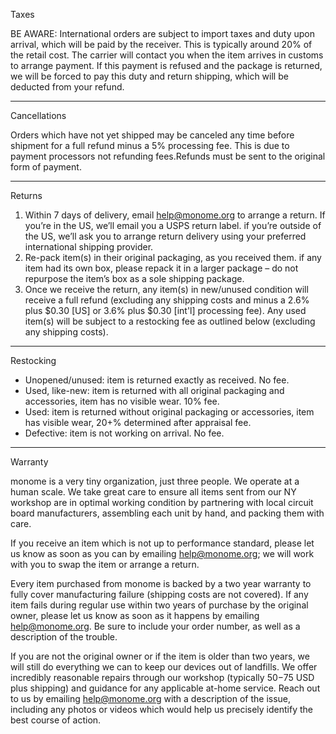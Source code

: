 Taxes

BE AWARE: International orders are subject to import taxes and duty upon arrival, which will be paid by the receiver. This is typically around 20% of the retail cost. The carrier will contact you when the item arrives in customs to arrange payment. If this payment is refused and the package is returned, we will be forced to pay this duty and return shipping, which will be deducted from your refund.

---

Cancellations

Orders which have not yet shipped may be canceled any time before shipment for a full refund minus a 5% processing fee. This is due to payment processors not refunding fees.Refunds must be sent to the original form of payment.

---

Returns

1. Within 7 days of delivery, email help@monome.org to arrange a return. If you’re in the US, we’ll email you a USPS return label. if you’re outside of the US, we’ll ask you to arrange return delivery using your preferred international shipping provider.
2. Re-pack item(s) in their original packaging, as you received them. if any item had its own box, please repack it in a larger package – do not repurpose the item’s box as a sole shipping package.
3. Once we receive the return, any item(s) in new/unused condition will receive a full refund (excluding any shipping costs and minus a 2.6% plus $0.30 [US] or 3.6% plus $0.30 [int'l] processing fee). Any used item(s) will be subject to a restocking fee as outlined below (excluding any shipping costs).

---

Restocking

- Unopened/unused: item is returned exactly as received. No fee.
- Used, like-new: item is returned with all original packaging and accessories, item has no visible wear. 10% fee.
- Used: item is returned without original packaging or accessories, item has visible wear, 20+% determined after appraisal fee.
- Defective: item is not working on arrival. No fee.

---

Warranty

monome is a very tiny organization, just three people. We operate at a human scale. We take great care to ensure all items sent from our NY workshop are in optimal working condition by partnering with local circuit board manufacturers, assembling each unit by hand, and packing them with care.

If you receive an item which is not up to performance standard, please let us know as soon as you can by emailing help@monome.org; we will work with you to swap the item or arrange a return.

Every item purchased from monome is backed by a two year warranty to fully cover manufacturing failure (shipping costs are not covered). If any item fails during regular use within two years of purchase by the original owner, please let us know as soon as it happens by emailing help@monome.org. Be sure to include your order number, as well as a description of the trouble.

If you are not the original owner or if the item is older than two years, we will still do everything we can to keep our devices out of landfills. We offer incredibly reasonable repairs through our workshop (typically $50-$75 USD plus shipping) and guidance for any applicable at-home service. Reach out to us by emailing help@monome.org with a description of the issue, including any photos or videos which would help us precisely identify the best course of action.
